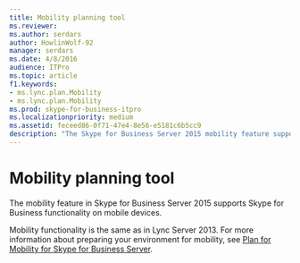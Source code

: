 ```yaml
---
title: Mobility planning tool
ms.reviewer: 
ms.author: serdars
author: HowlinWolf-92
manager: serdars
ms.date: 4/8/2016
audience: ITPro
ms.topic: article
f1.keywords:
- ms.lync.plan.Mobility
- ms.lync.plan.Mobility
ms.prod: skype-for-business-itpro
ms.localizationpriority: medium
ms.assetid: feceed86-0f71-47e4-8e56-e5181c6b5cc9
description: "The Skype for Business Server 2015 mobility feature supports functionality on mobile devices."
---
```


# Mobility planning tool
 
The mobility feature in Skype for Business Server 2015 supports Skype for Business functionality on mobile devices.
  
Mobility functionality is the same as in Lync Server 2013. For more information about preparing your environment for mobility, see [Plan for Mobility for Skype for Business Server](../../plan-your-deployment/mobility.md).
